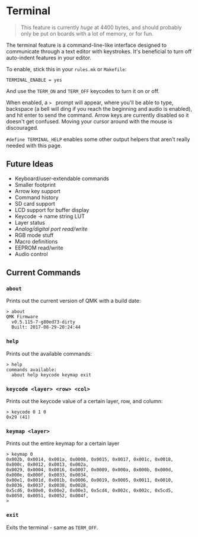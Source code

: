 # Terminal

> This feature is currently *huge* at 4400 bytes, and should probably only be put on boards with a lot of memory, or for fun.

The terminal feature is a command-line-like interface designed to communicate through a text editor with keystrokes. It's beneficial to turn off auto-indent features in your editor.

To enable, stick this in your `rules.mk` or `Makefile`:

    TERMINAL_ENABLE = yes

And use the `TERM_ON` and `TERM_OFF` keycodes to turn it on or off.

When enabled, a `> ` prompt will appear, where you'll be able to type, backspace (a bell will ding if you reach the beginning and audio is enabled), and hit enter to send the command. Arrow keys are currently disabled so it doesn't get confused. Moving your cursor around with the mouse is discouraged.

`#define TERMINAL_HELP` enables some other output helpers that aren't really needed with this page.

## Future Ideas

* Keyboard/user-extendable commands
* Smaller footprint
* Arrow key support
* Command history
* SD card support
* LCD support for buffer display
* Keycode -> name string LUT
* Layer status
* *Analog/digital port read/write*
* RGB mode stuff
* Macro definitions
* EEPROM read/write
* Audio control

## Current Commands

### `about`

Prints out the current version of QMK with a build date:

```
> about
QMK Firmware
  v0.5.115-7-g80ed73-dirty
  Built: 2017-08-29-20:24:44
```

### `help`

Prints out the available commands:

```
> help
commands available:
  about help keycode keymap exit
```

### `keycode <layer> <row> <col>`

Prints out the keycode value of a certain layer, row, and column:

```
> keycode 0 1 0
0x29 (41)
```

### `keymap <layer>`

Prints out the entire keymap for a certain layer

```
> keymap 0
0x002b, 0x0014, 0x001a, 0x0008, 0x0015, 0x0017, 0x001c, 0x0018, 0x000c, 0x0012, 0x0013, 0x002a, 
0x0029, 0x0004, 0x0016, 0x0007, 0x0009, 0x000a, 0x000b, 0x000d, 0x000e, 0x000f, 0x0033, 0x0034, 
0x00e1, 0x001d, 0x001b, 0x0006, 0x0019, 0x0005, 0x0011, 0x0010, 0x0036, 0x0037, 0x0038, 0x0028, 
0x5cd6, 0x00e0, 0x00e2, 0x00e3, 0x5cd4, 0x002c, 0x002c, 0x5cd5, 0x0050, 0x0051, 0x0052, 0x004f,
> 
```

### `exit`

Exits the terminal - same as `TERM_OFF`.
